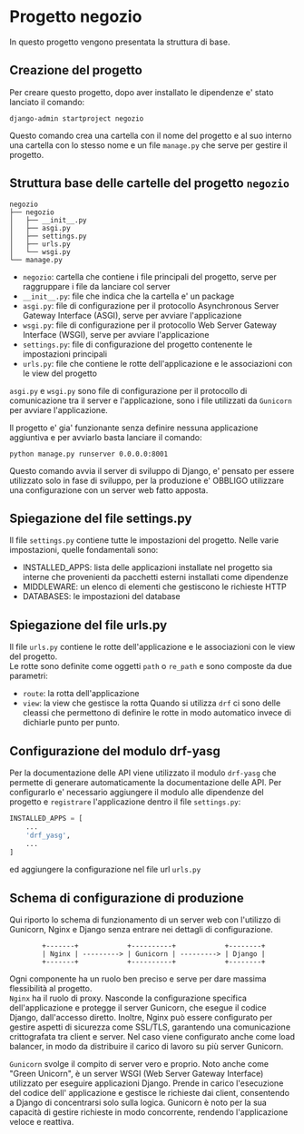 # Progetto negozio

In questo progetto vengono presentata la struttura di base.

## Creazione del progetto

Per creare questo progetto, dopo aver installato le dipendenze e' stato lanciato il comando:

```shell
django-admin startproject negozio
```

Questo comando crea una cartella con il nome del progetto e al suo interno una cartella con lo stesso nome e un
file `manage.py` che serve per gestire il progetto.

## Struttura base delle cartelle del progetto `negozio`

```
negozio
├── negozio
│   ├── __init__.py
│   ├── asgi.py
│   ├── settings.py
│   ├── urls.py
│   └── wsgi.py
└── manage.py
```

- `negozio`: cartella che contiene i file principali del progetto, serve per raggruppare i file da lanciare col server
- `__init__.py`: file che indica che la cartella e' un package
- `asgi.py`: file di configurazione per il protocollo Asynchronous Server Gateway Interface (ASGI), serve per avviare
  l'applicazione
- `wsgi.py`: file di configurazione per il protocollo Web Server Gateway Interface (WSGI), serve per avviare
  l'applicazione
- `settings.py`: file di configurazione del progetto contenente le impostazioni principali
- `urls.py`: file che contiene le rotte dell'applicazione e le associazioni con le view del progetto

`asgi.py` e `wsgi.py` sono file di configurazione per il protocollo di comunicazione tra il server e l'applicazione,
sono i file utilizzati da `Gunicorn` per avviare l'applicazione.

Il progetto e' gia' funzionante senza definire nessuna applicazione aggiuntiva e per avviarlo basta lanciare il comando:

```shell
python manage.py runserver 0.0.0.0:8001
```

Questo comando avvia il server di sviluppo di Django, e' pensato per essere utilizzato solo in fase di sviluppo, per la
produzione e' OBBLIGO utilizzare una configurazione con un server web fatto apposta.

## Spiegazione del file settings.py

Il file `settings.py` contiene tutte le impostazioni del progetto. Nelle varie impostazioni, quelle fondamentali sono:

- INSTALLED_APPS: lista delle applicazioni installate nel progetto sia interne che provenienti da pacchetti esterni
  installati come dipendenze
- MIDDLEWARE: un elenco di elementi che gestiscono le richieste HTTP
- DATABASES: le impostazioni del database

## Spiegazione del file urls.py

Il file `urls.py` contiene le rotte dell'applicazione e le associazioni con le view del progetto.   
Le rotte sono definite come oggetti `path` o `re_path` e sono composte da due parametri:

- `route`: la rotta dell'applicazione
- `view`: la view che gestisce la rotta
  Quando si utilizza `drf` ci sono delle cleassi che permettono di definire le rotte in modo automatico invece di
  dichiarle punto per punto.

## Configurazione del modulo drf-yasg
Per la documentazione delle API viene utilizzato il modulo `drf-yasg` che permette di generare automaticamente la
documentazione delle API. Per configurarlo e' necessario aggiungere il modulo alle dipendenze del progetto
e `registrare` l'applicazione dentro il file `settings.py`:

```python
INSTALLED_APPS = [
    ...
    'drf_yasg',
    ...
]
```

ed aggiungere la configurazione nel file url `urls.py`

## Schema di configurazione di produzione

Qui riporto lo schema di funzionamento di un server web con l'utilizzo di Gunicorn, Nginx e Django senza entrare nei
dettagli di configurazione.

```
        +-------+            +----------+            +--------+
        | Nginx | ---------> | Gunicorn | ---------> | Django |
        +-------+            +----------+            +--------+
```

Ogni componente ha un ruolo ben preciso e serve per dare massima flessibilità al progetto.  
`Nginx` ha il ruolo di proxy. Nasconde la configurazione specifica dell'applicazione e protegge il server Gunicorn, che
esegue il codice Django, dall'accesso diretto. Inoltre, Nginx può essere configurato per gestire aspetti di sicurezza
come SSL/TLS, garantendo una comunicazione crittografata tra client e server. Nel caso viene configurato anche come load
balancer, in modo da distribuire il carico di lavoro su più server Gunicorn.

`Gunicorn` svolge il compito di server vero e proprio. Noto anche come "Green Unicorn", è un server WSGI (Web Server
Gateway Interface) utilizzato per eseguire applicazioni Django. Prende in carico l'esecuzione del codice dell'
applicazione e gestisce le richieste dai client, consentendo a Django di concentrarsi solo sulla logica. Gunicorn è noto
per la sua capacità di gestire richieste in modo concorrente, rendendo l'applicazione veloce e reattiva.
